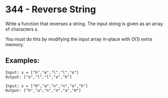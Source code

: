 # 344 - Reverse String
Write a function that reverses a string. The input string is given as an array of characters s.

You must do this by modifying the input array in-place with O(1) extra memory.
## Examples:
```
Input: s = ["h","e","l","l","o"]
Output: ["o","l","l","e","h"]
```
```
Input: s = ["H","a","n","n","a","h"]
Output: ["h","a","n","n","a","H"]
```